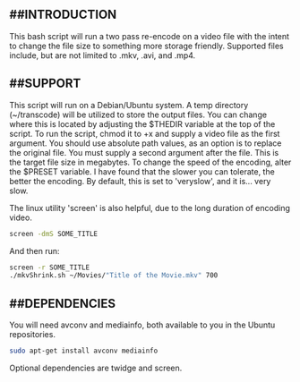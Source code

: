 ##INTRODUCTION
-------------------------------------------------------
This bash script will run a two pass re-encode on a video 
file with the intent to change the file size to something 
more storage friendly. 
Supported files include, but are not limited to .mkv, .avi,
and .mp4.

##SUPPORT
-------------------------------------------------------
This script will run on a Debian/Ubuntu system. A temp 
directory (~/transcode) will be utilized to store the
output files. You can change where this is located by
adjusting the $THEDIR variable at the top of the script.
To run the script, chmod it to +x and supply a video 
file as the first argument. You should use absolute path
values, as an option is to replace the original file.
You must supply a second argument after the file.
This is the target file size in megabytes. To change
the speed of the encoding, alter the $PRESET variable.
I have found that the slower you can tolerate, the better
the encoding. By default, this is set to 'veryslow', and
it is... very slow.

The linux utility 'screen' is also helpful, due to the 
long duration of encoding video.

```sh
screen -dmS SOME_TITLE
```
And then run:
```sh
screen -r SOME_TITLE
./mkvShrink.sh ~/Movies/"Title of the Movie.mkv" 700
```


##DEPENDENCIES
-------------------------------------------------------
You will need avconv and mediainfo, both available to you in
the Ubuntu repositories.

```sh
sudo apt-get install avconv mediainfo
```
Optional dependencies are twidge and screen.

